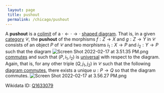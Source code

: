 ```yaml
---
 layout: page
 title: pushout
 permalink: /chicago/pushout
---
```

A **pushout** is a [colimit](https://mathgloss.github.io/MathGloss/chicago/universal_property) of a $\cdot \leftarrow \cdot \to \cdot$ [shaped diagram](https://mathgloss.github.io/MathGloss/chicago/####################diagram_commutes). That is, in a given [category](https://mathgloss.github.io/MathGloss/chicago/colimit) $\mathcal C$, the **pushout** of the morphisms $f:Z\to X$ and $g:Z\to Y$ in $\mathcal C$  consists of an object $P$ of $\mathcal C$ and two morphisms $i_1:X\to P$ and $i_2:Y\to P$ such that the diagram ![Screen Shot 2022-02-17 at 3.51.35 PM.png](https://mathgloss.github.io/MathGloss/chicago/D-shaped_diagram)
[commutes](https://mathgloss.github.io/MathGloss/chicago/category) and such that $(P, i_1,i_2)$ is [universal](https://mathgloss.github.io/MathGloss/chicago/commutative_diagram) with respect to the diagram.  Again, that is, for any other triple $(Q, j_1,j_2)$ in $\mathcal C$ such that the following [diagram commutes](https://mathgloss.github.io/MathGloss/chicago/universal_property), there exists a unique $u:P\to Q$ so that the diagram commutes. ![Screen Shot 2022-02-17 at 3.56.27 PM.png](https://mathgloss.github.io/MathGloss/chicago/####################diagram_commutes)

Wikidata ID: [Q1633079](https://www.wikidata.org/wiki/Q1633079)